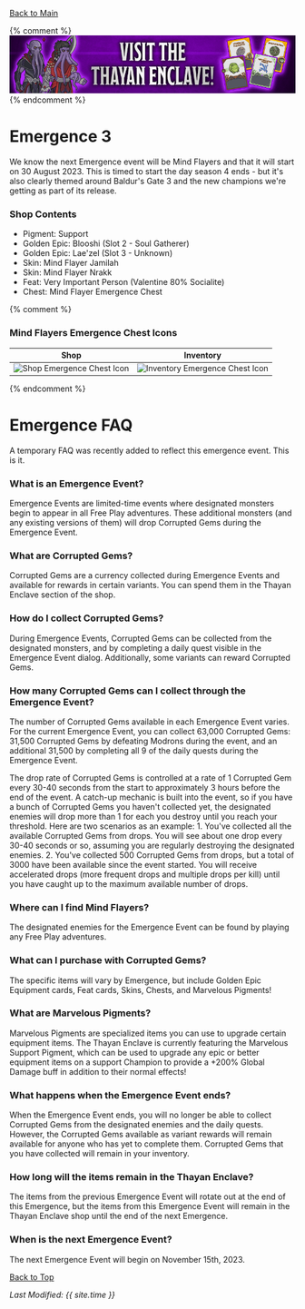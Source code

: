 [Back to Main](index.md)

{% comment %}
![Emergence 3 Banner](images/emergence_3/banner.png)
{% endcomment %}

# Emergence 3

We know the next Emergence event will be Mind Flayers and that it will start on 30 August 2023. This is timed to start the day season 4 ends - but it's also clearly themed around Baldur's Gate 3 and the new champions we're getting as part of its release.

### Shop Contents

* Pigment: Support
* Golden Epic: Blooshi (Slot 2 - Soul Gatherer)
* Golden Epic: Lae'zel (Slot 3 - Unknown)
* Skin: Mind Flayer Jamilah
* Skin: Mind Flayer Nrakk
* Feat: Very Important Person (Valentine 80% Socialite)
* Chest: Mind Flayer Emergence Chest

{% comment %}
### Mind Flayers Emergence Chest Icons

| Shop | Inventory |
|---|---|
| ![Shop Emergence Chest Icon](images/emergence_3/chest.png) | ![Inventory Emergence Chest Icon](images/emergence_3/chestInv.png) |
{% endcomment %}

# Emergence FAQ

A temporary FAQ was recently added to reflect this emergence event. This is it.

### What is an Emergence Event?

Emergence Events are limited-time events where designated monsters begin to appear in all Free Play adventures. These additional monsters (and any existing versions of them) will drop Corrupted Gems during the Emergence Event.

### What are Corrupted Gems?

Corrupted Gems are a currency collected during Emergence Events and available for rewards in certain variants. You can spend them in the Thayan Enclave section of the shop.

### How do I collect Corrupted Gems?

During Emergence Events, Corrupted Gems can be collected from the designated monsters, and by completing a daily quest visible in the Emergence Event dialog. Additionally, some variants can reward Corrupted Gems.

### How many Corrupted Gems can I collect through the Emergence Event?

The number of Corrupted Gems available in each Emergence Event varies. For the current Emergence Event, you can collect 63,000 Corrupted Gems: 31,500 Corrupted Gems by defeating Modrons during the event, and an additional 31,500 by completing all 9 of the daily quests during the Emergence Event. 

The drop rate of Corrupted Gems is controlled at a rate of 1 Corrupted Gem every 30-40 seconds from the start to approximately 3 hours before the end of the event. A catch-up mechanic is built into the event, so if you have a bunch of Corrupted Gems you haven't collected yet, the designated enemies will drop more than 1 for each you destroy until you reach your threshold. Here are two scenarios as an example: 1. You've collected all the available Corrupted Gems from drops. You will see about one drop every 30-40 seconds or so, assuming you are regularly destroying the designated enemies. 2. You've collected 500 Corrupted Gems from drops, but a total of 3000 have been available since the event started. You will receive accelerated drops (more frequent drops and multiple drops per kill) until you have caught up to the maximum available number of drops.

### Where can I find Mind Flayers?

The designated enemies for the Emergence Event can be found by playing any Free Play adventures. 

### What can I purchase with Corrupted Gems?

The specific items will vary by Emergence, but include Golden Epic Equipment cards, Feat cards, Skins, Chests, and Marvelous Pigments! 

### What are Marvelous Pigments?

Marvelous Pigments are specialized items you can use to upgrade certain equipment items. The Thayan Enclave is currently featuring the Marvelous Support Pigment, which can be used to upgrade any epic or better equipment items on a support Champion to provide a +200% Global Damage buff in addition to their normal effects!

### What happens when the Emergence Event ends?

When the Emergence Event ends, you will no longer be able to collect Corrupted Gems from the designated enemies and the daily quests. However, the Corrupted Gems available as variant rewards will remain available for anyone who has yet to complete them. Corrupted Gems that you have collected will remain in your inventory.

### How long will the items remain in the Thayan Enclave?

The items from the previous Emergence Event will rotate out at the end of this Emergence, but the items from this Emergence Event will remain in the Thayan Enclave shop until the end of the next Emergence. 

### When is the next Emergence Event?

The next Emergence Event will begin on November 15th, 2023.

[Back to Top](#top)

*Last Modified: {{ site.time }}*